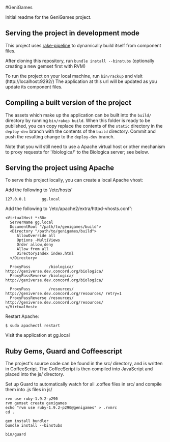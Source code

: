 #GeniGames

Initial readme for the GeniGames project.

## Serving the project in development mode

This project uses [rake-pipeline](https://github.com/livingsocial/rake-pipeline) to dynamically build itself from component files.

After cloning this repository, run `bundle install --binstubs` (optionally creating a new gemset first with RVM)

To run the project on your local machine, run `bin/rackup` and visit (http://localhost:9292/) The application at this url will be
updated as you update its component files.

## Compiling a built version of the project

The assets which make up the application can be built into the `build/` directory by running `bin/rakep build`. When this folder
is ready to be published, you can copy replace the contents of the `static` directory in the `deploy-dev` branch with the contents
of the `build` directory. Commit and push the resulting change to the `deploy-dev` branch.

Note that you will still need to use a Apache virtual host or other mechanism to proxy requests for '/biologica/' to the Biologica
server; see below.

## Serving the project using Apache

To serve this project locally, you can create a local Apache vhost:

Add the following to '/etc/hosts'

    127.0.0.1       gg.local

Add the following to '/etc/apache2/extra/httpd-vhosts.conf':

    <VirtualHost *:80>
      ServerName gg.local
      DocumentRoot "/path/to/genigames/build">
      <Directory "/path/to/genigames/build">
         AllowOverride all
         Options -MultiViews
         Order allow,deny
         Allow from all
         DirectoryIndex index.html
      </Directory>

      ProxyPass        /biologica/ http://geniverse.dev.concord.org/biologica/
      ProxyPassReverse /biologica/ http://geniverse.dev.concord.org/biologica/

      ProxyPass        /resources/ http://geniverse.dev.concord.org/resources/ retry=1
      ProxyPassReverse /resources/ http://geniverse.dev.concord.org/resources/
    </VirtualHost>

Restart Apache:

    $ sudo apachectl restart

Visit the application at gg.local

## Ruby Gems, Guard and Coffeescript

The project's source code can be found in the src/ directory, and is written in CoffeeScript. The CoffeeScript is then compiled
into JavaScript and placed into the js/ directory.

Set up Guard to automatically watch for all .coffee files in src/ and compile them into .js files in js/

    rvm use ruby-1.9.2-p290
    rvm gemset create genigames
    echo "rvm use ruby-1.9.2-p290@genigames" > .rvmrc
    cd .

    gem install bundler
    bundle install --binstubs

    bin/guard